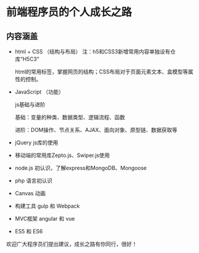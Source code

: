 # 前端程序员的个人成长之路

## 内容涵盖

+ html + CSS （结构与布局）
    注：h5和CSS3新增常用内容单独设有仓库“H5C3”

    html的常用标签，掌握网页的结构；CSS布局对于页面元素文本、盒模型等属性的控制。

+ JavaScript （功能）

    js基础与进阶

    基础：变量的种类、数据类型、逻辑流程、函数

    进阶：DOM操作、节点关系、AJAX、面向对象、原型链、数据获取等

+ jQuery js库的使用

+ 移动端的常用库Zepto.js、Swiper.js使用

+ node.js 初认识，了解express和MongoDB、Mongoose

+ php 语言初认识

+ Canvas 动画

+ 构建工具 gulp 和 Webpack

+ MVC框架 angular 和 vue

+ ES5 和 ES6


欢迎广大程序员们提出建议，成长之路有你同行，很好！
